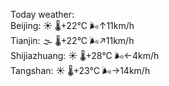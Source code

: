 Today weather:  
Beijing: ☀️   🌡️+22°C 🌬️↑11km/h  
Tianjin: 🌫  🌡️+22°C 🌬️↗11km/h  
Shijiazhuang: ☀️   🌡️+28°C 🌬️←4km/h  
Tangshan: ☀️   🌡️+23°C 🌬️→14km/h  
